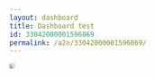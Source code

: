 ```yaml
---
layout: dashboard
title: Dashboard test
id: 33042000001596869
permalink: /a2n/33042000001596869/
---
```


<iframe class="h-100 w-100" width="10" height="10" src="https://analytics.zoho.eu/open-view/{{page.id}}" frameborder="0" allowfullscreen></iframe>

